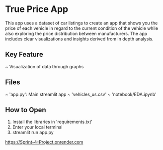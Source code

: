 # True Price App

This app uses a dataset of car listings to create an app that shows you the price of each vehicle in regard to the current condition of the vehicle while also exploring the price distribution between manufacturers. The app includes clear visualizations and insights derived from in depth analysis.

## Key Feature
~ Visualization of data through graphs

## Files
~ 'app.py': Main streamlit app
~ 'vehicles_us.csv'
~ 'notebook/EDA.ipynb'

## How to Open
1) Install the libraries in 'requirements.txt'
2) Enter your local terminal
3) streamlit run app.py

https://Sprint-4-Project.onrender.com
